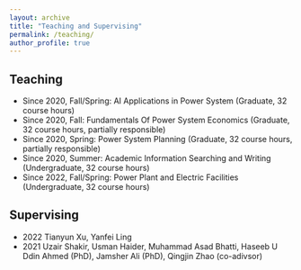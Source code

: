 ```yaml
---
layout: archive
title: "Teaching and Supervising"
permalink: /teaching/
author_profile: true
---
```


## Teaching

- Since 2020, Fall/Spring: AI Applications in Power System (Graduate, 32 course hours)
- Since 2020, Fall: Fundamentals Of Power System Economics (Graduate, 32 course hours, partially responsible)
- Since 2020, Spring: Power System Planning (Graduate, 32 course hours, partially responsible)
- Since 2020, Summer: Academic Information Searching and Writing (Undergraduate, 32 course hours)
- Since 2022, Fall/Spring: Power Plant and Electric Facilities (Undergraduate, 32 course hours)

## Supervising

- 2022 Tianyun Xu, Yanfei Ling
- 2021 Uzair Shakir, Usman Haider, Muhammad Asad Bhatti, Haseeb U Ddin Ahmed (PhD), Jamsher Ali (PhD), Qingjin Zhao (co-adivsor)

